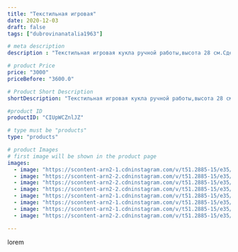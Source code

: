 ```yaml
---
title: "Текстильная игровая"
date: 2020-12-03
draft: false
tags: ["dubrovinanatalia1963"]

# meta description
description : "Текстильная игровая кукла ручной работы,высота 28 см.Сделана в подарок,возможен повтор."

# product Price
price: "3000"
priceBefore: "3600.0"

# Product Short Description
shortDescription: "Текстильная игровая кукла ручной работы,высота 28 см.Сделана в подарок,возможен повтор."

#product ID
productID: "CIUpWCZnlJZ"

# type must be "products"
type: "products"

# product Images
# first image will be shown in the product page
images:
  - image: "https://scontent-arn2-1.cdninstagram.com/v/t51.2885-15/e35/129117973_236289447840951_1609682960997559504_n.jpg?se=7&tp=1&_nc_ht=scontent-arn2-1.cdninstagram.com&_nc_cat=103&_nc_ohc=MIuIepxOstoAX_6fJ9w&oh=75d27e303286848b43523e345b650d27&oe=606C5C43&ig_cache_key=MjQ1NTc2OTUyNzcyMjE4NzkzNA%3D%3D.2"
  - image: "https://scontent-arn2-2.cdninstagram.com/v/t51.2885-15/e35/129723898_795034487741640_2044431124202368025_n.jpg?se=7&tp=1&_nc_ht=scontent-arn2-2.cdninstagram.com&_nc_cat=100&_nc_ohc=Rbqcrx5ANmQAX8nAluy&oh=f3fdf2d4b211661f582b691c580cbf4e&oe=6069BBDC&ig_cache_key=MjQ1NTc2OTUyNzczOTA0OTI0Ng%3D%3D.2"
  - image: "https://scontent-arn2-2.cdninstagram.com/v/t51.2885-15/e35/129166262_732984950644613_728095494687580139_n.jpg?se=7&tp=1&_nc_ht=scontent-arn2-2.cdninstagram.com&_nc_cat=105&_nc_ohc=UzbgpQVBn2wAX8zll9j&oh=0ff421d7b5fc879ce2aaaaa01a73586c&oe=606A12EA&ig_cache_key=MjQ1NTc2OTUyNzc3MjcyNjUzNQ%3D%3D.2"
  - image: "https://scontent-arn2-2.cdninstagram.com/v/t51.2885-15/e35/128882274_223602302461808_4365478244920962612_n.jpg?se=7&tp=1&_nc_ht=scontent-arn2-2.cdninstagram.com&_nc_cat=108&_nc_ohc=oksXy7onTbwAX_y9JzT&oh=effd03dc020ecdd260575cb7395e7012&oe=606A38DE&ig_cache_key=MjQ1NTc2OTUyNzczMDgxNjQyMg%3D%3D.2"
  - image: "https://scontent-arn2-1.cdninstagram.com/v/t51.2885-15/e35/128877296_394465635204855_3970404593211330327_n.jpg?se=7&tp=1&_nc_ht=scontent-arn2-1.cdninstagram.com&_nc_cat=103&_nc_ohc=dREJpFcJlwcAX_wkueL&oh=d2237da2378f431741fa28c0a8b6e900&oe=606CC32D&ig_cache_key=MjQ1NTc2OTUyNzc2NDMxMTk2Ng%3D%3D.2"
  - image: "https://scontent-arn2-1.cdninstagram.com/v/t51.2885-15/e35/129103063_857304704811112_4264178238839488269_n.jpg?se=7&tp=1&_nc_ht=scontent-arn2-1.cdninstagram.com&_nc_cat=104&_nc_ohc=6xPlzjTeaWMAX9T9J01&oh=603023f40e93df4e7fb5aff32bca0023&oe=606C0953&ig_cache_key=MjQ1NTc2OTUyNzc4OTQwODkzOQ%3D%3D.2"
  - image: "https://scontent-arn2-1.cdninstagram.com/v/t51.2885-15/e35/128939230_1105261546543915_201266180040346793_n.jpg?se=7&tp=1&_nc_ht=scontent-arn2-1.cdninstagram.com&_nc_cat=107&_nc_ohc=4NNWsvqvZcYAX92fvoQ&oh=0923e6bb1533b3b127f80dad20d56507&oe=606B6EC6&ig_cache_key=MjQ1NTc2OTUyNzc2NDI3NDIyMg%3D%3D.2"
  - image: "https://scontent-arn2-2.cdninstagram.com/v/t51.2885-15/e35/128949541_143343213832196_5720144753056667334_n.jpg?se=7&tp=1&_nc_ht=scontent-arn2-2.cdninstagram.com&_nc_cat=108&_nc_ohc=c5bVmSWg2g0AX-WB-bl&oh=020113ae1cec0a2f189b31c76ef9c7a7&oe=606A9023&ig_cache_key=MjQ1NTc2OTUyNzc4MDk1MjkxOA%3D%3D.2"

---
```

lorem

